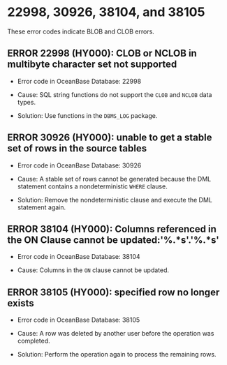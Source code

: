 22998, 30926, 38104, and 38105
============================================

These error codes indicate BLOB and CLOB errors.

ERROR 22998 (HY000): CLOB or NCLOB in multibyte character set not supported
-------------------------------------------------------------------------------------------------

* Error code in OceanBase Database: 22998

* Cause: SQL string functions do not support the `CLOB` and `NCLOB` data types.

* Solution: Use functions in the `DBMS_LOG` package.

ERROR 30926 (HY000): unable to get a stable set of rows in the source tables
--------------------------------------------------------------------------------------------------

* Error code in OceanBase Database: 30926

* Cause: A stable set of rows cannot be generated because the DML statement contains a nondeterministic `WHERE` clause.

* Solution: Remove the nondeterministic clause and execute the DML statement again.

ERROR 38104 (HY000): Columns referenced in the ON Clause cannot be updated:'%.\*s'.'%.\*s'
----------------------------------------------------------------------------------------------------------------

* Error code in OceanBase Database: 38104

* Cause: Columns in the `ON` clause cannot be updated.

ERROR 38105 (HY000): specified row no longer exists
-------------------------------------------------------------------------

* Error code in OceanBase Database: 38105

* Cause: A row was deleted by another user before the operation was completed.

* Solution: Perform the operation again to process the remaining rows.
